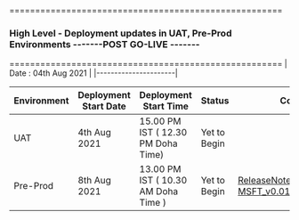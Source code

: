 =====================================================
   ### **High Level - Deployment updates in UAT, Pre-Prod Environments**  -------POST GO-LIVE -------
=====================================================
| Date  : 04th Aug 2021 |
|----------------------|

| Environment | Deployment Start Date | Deployment Start Time | Status | Comments|
|-----|-----------------------|-----------------------|--------|-----|
| UAT |4th Aug 2021| 15.00 PM IST ( 12.30 PM Doha Time) |Yet to Begin||
|Pre-Prod |8th Aug 2021 | 13.00 PM IST ( 10.30 AM Doha Time ) |Yet to Begin|[ReleaseNotes_ MSFT_v0.01_29July2021.docx](/.attachments/ReleaseNotes_%20MSFT_v0.01_29July2021-9d8a0609-4dbd-402f-8aad-5aa8871b8531.docx)|